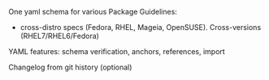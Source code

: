 One yaml schema for various Package Guidelines:
  - cross-distro specs (Fedora, RHEL, Mageia, OpenSUSE). Cross-versions (RHEL7/RHEL6/Fedora)

YAML features: schema verification, anchors, references, import

Changelog from git history (optional)
